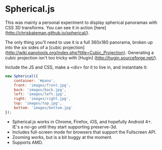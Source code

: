 Spherical.js
=========

This was mainly a personal experiment to display spherical panoramas with CSS 3D transforms. You can see it in action [here] (http://chrisbateman.github.io/spherical/).

The only thing you'll need to use it is a full 360x180 panorama, broken up into the six sides of a [cubic projection] (http://wiki.panotools.org/index.php?title=Cubic_Projection). Generating a cubic projection isn't too tricky with [Hugin] (http://hugin.sourceforge.net/).

Include the JS and CSS, make a &lt;div&gt; for it to live in, and instantiate it:

```javascript
new Spherical({
    container: '#pano',
    front: 'images/front.jpg',
    back: 'images/back.jpg',
    left: 'images/left.jpg',
    right: 'images/right.jpg',
    top: 'images/top.jpg',
    bottom: 'images/bottom.jpg'
});
```

 - Spherical.js works in Chrome, Firefox, iOS, and hopefully Android 4+. IE's a no-go until they start supporting preserve-3d.
 - Includes full-screen mode for browsers that support the Fullscreen API.
 - Zooming works, but is a bit buggy at the moment.
 - Supports AMD.
